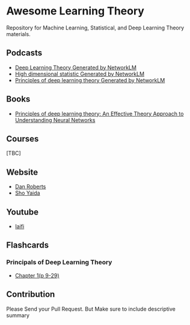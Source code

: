# Awesome Learning Theory

Repository for Machine Learning, Statistical, and Deep Learning Theory materials.


## Podcasts

* [Deep Learning Theory Generated by NetworkLM](https://notebooklm.google.com/notebook/5e1f24ce-125c-455c-b03a-a36c0ab0bcb6?_gl=1*1yzacj3*_ga*Mjg4NDA3NzcyLjE3MzAwMjM2MzU.*_ga_W0LDH41ZCB*MTczMDAyMzYzNC4xLjEuMTczMDAyMzYzNC4wLjAuMA..&original_referer=https:%2F%2Fnotebooklm.google%23&pli=1)
* [High dimensional statistic Generated by NetworkLM](https://notebooklm.google.com/notebook/581758c8-4571-421e-b591-bdd1e8dd962e/audio)
* [Principles of deep learning theory Generated by NetworkLM](https://notebooklm.google.com/notebook/fea09691-c388-4cc1-843c-a61443fbda65/audio)

## Books

* [Principles of deep learning theory: An Effective Theory Approach to Understanding Neural Networks](https://arxiv.org/pdf/2106.10165)

## Courses
[TBC]


## Website

* [Dan Roberts](https://danintheory.com/)
* [Sho Yaida](https://www.shoyaida.com/)


## Youtube

* [Iaifi](https://www.youtube.com/@iaifiinstituteforaifundame3333/videos)


## Flashcards

### Principals of Deep Learning Theory
* [Chapter 1(p 9-29)](https://www.memo.cards/explore/a956876a-a7fc-4d9c-8529-84de5397b485)

## Contribution
Please Send your Pull Request. But Make sure to include descriptive summary
